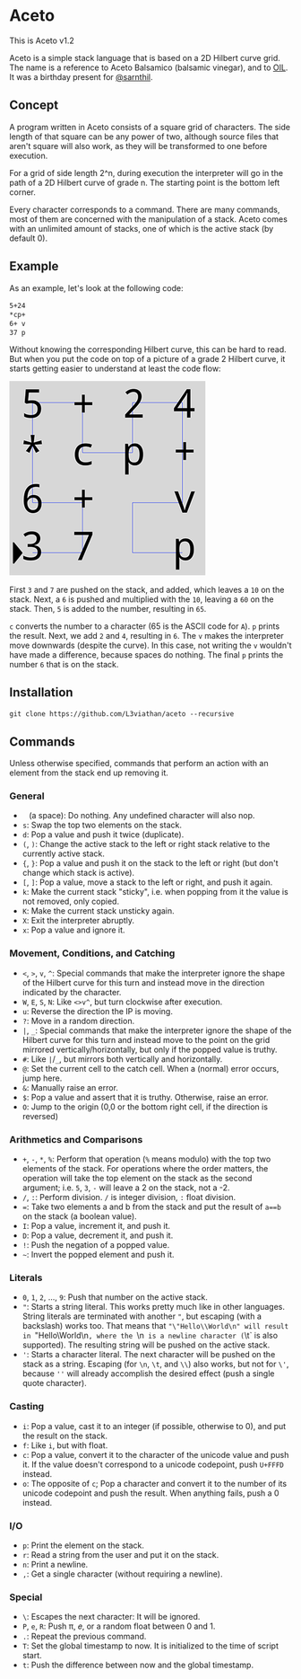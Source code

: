 # Aceto
This is Aceto v1.2

Aceto is a simple stack language that is based on a 2D Hilbert curve grid. The
name is a reference to Aceto Balsamico (balsamic vinegar), and to
[OIL](https://github.com/L3viathan/OIL). It was a birthday present for
[@sarnthil](https://github.com/sarnthil).

## Concept
A program written in Aceto consists of a square grid of characters. The side
length of that square can be any power of two, although source files that aren't
square will also work, as they will be transformed to one before execution.

For a grid of side length 2^n, during execution the interpreter will go in the
path of a 2D Hilbert curve of grade n. The starting point is the bottom left
corner.

Every character corresponds to a command. There are many commands, most of them
are concerned with the manipulation of a stack. Aceto comes with an unlimited
amount of stacks, one of which is the active stack (by default 0).

## Example

As an example, let's look at the following code:

    5+24
    *cp+
    6+ v
    37 p

Without knowing the corresponding Hilbert curve, this can be hard to read. But
when you put the code on top of a picture of a grade 2 Hilbert curve, it starts
getting easier to understand at least the code flow:

![Example code that prints "A6"](code_sample.png)

First `3` and `7` are pushed on the stack, and added, which leaves a `10` on the
stack. Next, a `6` is pushed and multiplied with the `10`, leaving a `60` on the
stack. Then, `5` is added to the number, resulting in `65`.

`c` converts the number to a character (65 is the ASCII code for `A`). `p`
prints the result. Next, we add `2` and `4`, resulting in `6`. The `v` makes the
interpreter move downwards (despite the curve). In this case, not writing the
`v` wouldn't have made a difference, because spaces do nothing. The final `p`
prints the number `6` that is on the stack.

## Installation

    git clone https://github.com/L3viathan/aceto --recursive

## Commands

Unless otherwise specified, commands that perform an action with an element from
the stack end up removing it.

### General
- ` ` (a space): Do nothing. Any undefined character will also nop.
- `s`: Swap the top two elements on the stack.
- `d`: Pop a value and push it twice (duplicate).
- `(`, `)`: Change the active stack to the left or right stack relative to the
  currently active stack.
- `{`, `}`: Pop a value and push it on the stack to the left or right (but don't
  change which stack is active).
- `[`, `]`: Pop a value, move a stack to the left or right, and push it again.
- `k`: Make the current stack "sticky", i.e. when popping from it the value is
  not removed, only copied.
- `K`: Make the current stack unsticky again.
- `X`: Exit the interpreter abruptly.
- `x`: Pop a value and ignore it.

### Movement, Conditions, and Catching
- `<`, `>`, `v`, `^`: Special commands that make the interpreter ignore the
  shape of the Hilbert curve for this turn and instead move in the direction
  indicated by the character.
- `W`, `E`, `S`, `N`: Like `<>v^`, but turn clockwise after execution.
- `u`: Reverse the direction the IP is moving.
- `?`: Move in a random direction.
- `|`, `_`: Special commands that make the interpreter ignore the shape of the
  Hilbert curve for this turn and instead move to the point on the grid mirrored
  vertically/horizontally, but only if the popped value is truthy.
- `#`: Like `|`/`_`, but mirrors both vertically and horizontally.
- `@`: Set the current cell to the catch cell. When a (normal) error occurs, jump here.
- `&`: Manually raise an error.
- `$`: Pop a value and assert that it is truthy. Otherwise, raise an error.
- `O`: Jump to the origin (0,0 or the bottom right cell, if the direction is
  reversed)

### Arithmetics and Comparisons
- `+`, `-`, `*`, `%`: Perform that operation (`%` means modulo) with the top two
  elements of the stack. For operations where the order matters, the operation
  will take the top element on the stack as the second argument; i.e. `5`, `3`,
  `-` will leave a 2 on the stack, not a -2.
- `/`, `:`: Perform division. `/` is integer division, `:` float division.
- `=`: Take two elements a and b from the stack and put the result of `a==b` on
  the stack (a boolean value).
- `I`: Pop a value, increment it, and push it.
- `D`: Pop a value, decrement it, and push it.
- `!`: Push the negation of a popped value.
- `~`: Invert the popped element and push it.

### Literals
- `0`, `1`, `2`, ..., `9`: Push that number on the active stack.
- `"`: Starts a string literal. This works pretty much like in other languages.
  String literals are terminated with another `"`, but escaping (with a
  backslash) works too. That means that `"\"Hello\\World\n" will result in
  `"Hello\World\n`, where the `\n` is a newline character (`\t` is also
  supported). The resulting string will be pushed on the active stack.
- `'`: Starts a character literal. The next character will be pushed on the
  stack as a string. Escaping (for `\n`, `\t`, and `\\`) also works, but not for
  `\'`, because `''` will already accomplish the desired effect (push a single
  quote character).

### Casting
- `i`: Pop a value, cast it to an integer (if possible, otherwise to 0), and put
the result on the stack.
- `f`: Like `i`, but with float.
- `c`: Pop a value, convert it to the character of the unicode value and push
  it. If the value doesn't correspond to a unicode codepoint, push `U+FFFD`
  instead.
- `o`: The opposite of `c`; Pop a character and convert it to the number of its
  unicode codepoint and push the result. When anything fails, push a 0 instead.

### I/O
- `p`: Print the element on the stack.
- `r`: Read a string from the user and put it on the stack.
- `n`: Print a newline.
- `,`: Get a single character (without requiring a newline).

### Special
- `\`: Escapes the next character: It will be ignored.
- `P`, `e`, `R`: Push π, 𝑒, or a random float between 0 and 1.
- `.`: Repeat the previous command.
- `T`: Set the global timestamp to now. It is initialized to the time of script
  start.
- `t`: Push the difference between now and the global timestamp.

